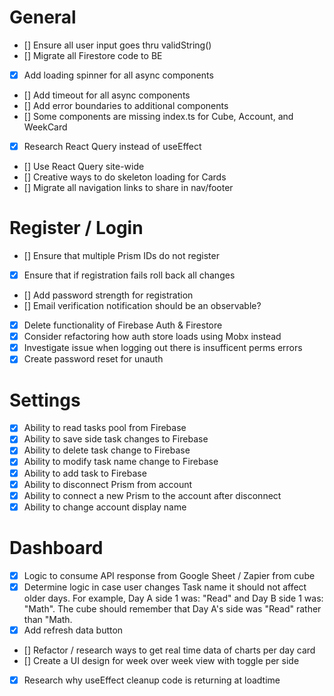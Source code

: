 # General

- [] Ensure all user input goes thru validString()
- [] Migrate all Firestore code to BE
- [x] Add loading spinner for all async components
- [] Add timeout for all async components
- [] Add error boundaries to additional components
- [] Some components are missing index.ts for Cube, Account, and WeekCard
- [x] Research React Query instead of useEffect
- [] Use React Query site-wide
- [] Creative ways to do skeleton loading for Cards
- [] Migrate all navigation links to share in nav/footer

# Register / Login

- [] Ensure that multiple Prism IDs do not register
- [x] Ensure that if registration fails roll back all changes
- [] Add password strength for registration
- [] Email verification notification should be an observable?
- [x] Delete functionality of Firebase Auth & Firestore
- [x] Consider refactoring how auth store loads using Mobx instead
- [x] Investigate issue when logging out there is insufficent perms errors
- [x] Create password reset for unauth

# Settings

- [x] Ability to read tasks pool from Firebase
- [x] Ability to save side task changes to Firebase
- [x] Ability to delete task change to Firebase
- [x] Ability to modify task name change to Firebase
- [x] Ability to add task to Firebase
- [x] Ability to disconnect Prism from account
- [x] Ability to connect a new Prism to the account after disconnect
- [x] Ability to change account display name

# Dashboard

- [x] Logic to consume API response from Google Sheet / Zapier from cube
- [x] Determine logic in case user changes Task name it should not affect older days. For example, Day A side 1 was: "Read" and Day B side 1 was: "Math". The cube should remember that Day A's side was "Read" rather than "Math.
- [x] Add refresh data button
- [] Refactor / research ways to get real time data of charts per day card
- [] Create a UI design for week over week view with toggle per side
- [x] Research why useEffect cleanup code is returning at loadtime 
